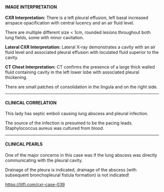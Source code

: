 #### IMAGE INTERPRETATION

**CXR Interpretation:** There is a left pleural effusion, left basal increased airspace opacification with central lucency and an air fluid level.

There are multiple different size < 1cm, rounded lesions throughout both lung fields, some with minor cavitation.

**Lateral CXR Interpretation:** Lateral X-ray demonstrates a cavity with an air fluid level and associated pleural effusion with loculated fluid superior to the cavity.

**CT Chest Interpretation:** CT confirms the presence of a large thick walled fluid containing cavity in the left lower lobe with associated pleural thickening.

There are small patches of consolidation in the lingula and on the right side.

---------------
#### CLINICAL CORRELATION
This lady has septic emboli causing lung abscess and pleural infection.

The source of the infection is presumed to be the pacing leads. Staphylococcus aureus was cultured from blood.

---------------
#### CLINICAL PEARLS
One of the major concerns in this case was if the lung abscess was directly communicating with the pleural cavity.

Drainage of the pleura is indicated, drainage of the abscess (with subsequent bronchopleural fistula formation) is not indicated!


<https://litfl.com/cxr-case-039>